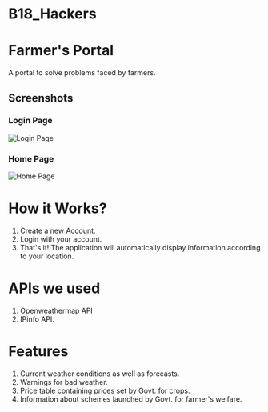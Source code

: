 # B18_Hackers
# Farmer's Portal

A portal to solve problems faced by farmers.

## Screenshots

### Login Page
![Login Page](https://github.com/H-Maurya/hello-world/blob/main/login_page.jpg)
  
### Home Page
![Home Page](https://github.com/Mihir1703/B18_Hackers/blob/master/login.jpeg)

# How it Works?
1. Create a new Account.
2. Login with your account.
3. That's it! The application will automatically display information according to your location.
# APIs we used
1. Openweathermap API
2. IPinfo API.
# Features
1. Current weather conditions as well as forecasts.
2. Warnings for bad weather.
3. Price table containing prices set by Govt. for crops.
4. Information about schemes launched by Govt. for farmer's welfare.
